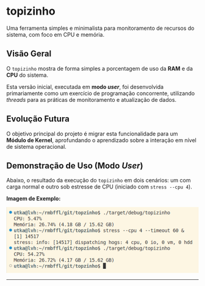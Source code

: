 # topizinho

Uma ferramenta simples e minimalista para monitoramento de recursos do sistema, com foco em CPU e memória.

## Visão Geral

O `topizinho` mostra de forma simples a porcentagem de uso da **RAM** e da **CPU** do sistema.

Esta versão inicial, executada em **modo _user_**, foi desenvolvida primariamente como um exercício de programação concorrente, utilizando _threads_ para as práticas de monitoramento e atualização de dados.

## Evolução Futura

O objetivo principal do projeto é migrar esta funcionalidade para um **Módulo de Kernel**, aprofundando o aprendizado sobre a interação em nível de sistema operacional.

## Demonstração de Uso (Modo _User_)

Abaixo, o resultado da execução do `topizinho` em dois cenários: um com carga normal e outro sob estresse de CPU (iniciado com `stress --cpu 4`).


**Imagem de Exemplo:**

<p align="center">
  <img src="img1.png" alt="Demonstração da variação de uso de CPU com e sem estresse" width="700"/>
</p>

***